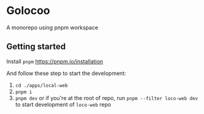 # Golocoo

A monorepo using pnpm workspace

## Getting started

Install `pnpm` https://pnpm.io/installation

And follow these step to start the development:

1. `cd ./apps/local-web`
2. `pnpm i`
3. `pnpm dev` or if you're at the root of repo, run `pnpm --filter loco-web dev` to start
   development of `loco-web` repo
